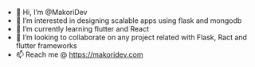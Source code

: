- 👋 Hi, I’m @MakoriDev
- 👀 I’m interested in designing scalable apps using flask and mongodb
- 🌱 I’m currently learning flutter and React
- 💞️ I’m looking to collaborate on any project related with Flask, Ract and flutter frameworks
- 📫 Reach me @ https://makoridev.com
<!---
MakoriDev/MakoriDev is a ✨ special ✨ repository because its `README.md` (this file) appears on your GitHub profile.
You can click the Preview link to take a look at your changes.
--->
